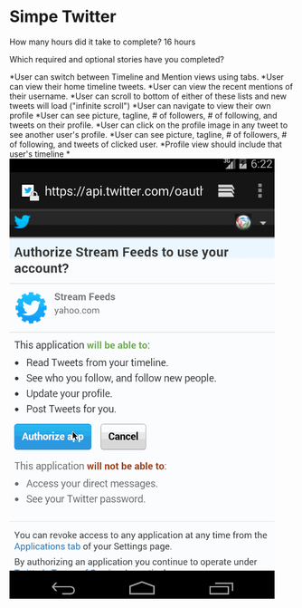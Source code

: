 Simpe Twitter
==================
How many hours did it take to complete?
16 hours

Which required and optional stories have you completed?

*User can switch between Timeline and Mention views using tabs.
*User can view their home timeline tweets.
*User can view the recent mentions of their username.
*User can scroll to bottom of either of these lists and new tweets will load ("infinite scroll")
*User can navigate to view their own profile
*User can see picture, tagline, # of followers, # of following, and tweets on their profile.
*User can click on the profile image in any tweet to see another user's profile.
*User can see picture, tagline, # of followers, # of following, and tweets of clicked user.
*Profile view should include that user's timeline
* 
![GIF Walkthrough](mytwitter.gif)
